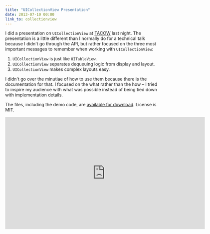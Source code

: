 ```yaml
---
title: "UICollectionView Presentation"
date: 2013-07-10 00:00
link_to: collectionview
---
```


I did a presentation on `UICollectionView` at [TACOW](http://tacow.org) last night. The presentation is a little different than I normally do for a technical talk because I didn't go through the API, but rather focused on the three most important messages to remember when working with `UICollectionView`:

1. `UICollectionView` is just like `UITableView`.
2. `UICollectionView` separates dequeuing logic from display and layout.
3. `UICollectionView` makes complex layouts easy.

I didn't go over the minutiae of how to use them because there is the documentation for that. I focused on the what rather than the how – I tried to inspire my audience with what was possible instead of being tied down with implementation details.

The files, including the demo code, are [available for download](http://static.ashfurrow.com/blog/uicollectionview.zip). License is MIT.

<iframe data-image-dimensions="640x360" mozallowfullscreen="" allowfullscreen="" src="https://player.vimeo.com/video/70055414?wmode=opaque&amp;api=1" width="640" data-embed="true" webkitallowfullscreen="" frameborder="0" height="360" class="embed-responsive-item"></iframe>
<!-- more -->
